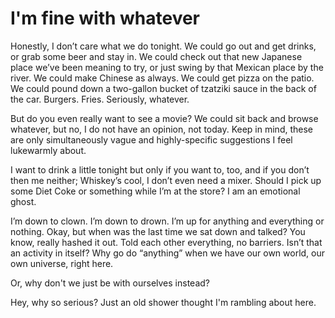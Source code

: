 # I'm fine with whatever




Honestly, I don’t care what we do tonight. We could go out and get drinks, or grab some beer and stay in. We could check out that new Japanese place we’ve been meaning to try, or just swing by that Mexican place by the river. We could make Chinese as always. We could get pizza on the patio. We could pound down a two-gallon bucket of tzatziki sauce in the back of the car. Burgers. Fries. Seriously, whatever.

But do you even really want to see a movie? We could sit back and browse whatever, but no, I do not have an opinion, not today. Keep in mind, these are only simultaneously vague and highly-specific suggestions I feel lukewarmly about.

I want to drink a little tonight but only if you want to, too, and if you don’t then me neither; Whiskey’s cool, I don’t even need a mixer. Should I pick up some Diet Coke or something while I’m at the store? I am an emotional ghost.

I’m down to clown. I’m down to drown. I’m up for anything and everything or nothing. Okay, but when was the last time we sat down and talked? You know, really hashed it out. Told each other everything, no barriers. Isn’t that an activity in itself? Why go do “anything” when we have our own world, our own universe, right here.

Or, why don't we just be with ourselves instead?  

Hey, why so serious? Just an old shower thought I'm rambling about here. 
